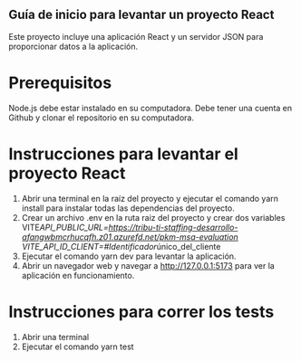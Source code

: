 ## Guía de inicio para levantar un proyecto React

Este proyecto incluye una aplicación React y un servidor JSON para proporcionar datos a la aplicación.

# Prerequisitos

Node.js debe estar instalado en su computadora.
Debe tener una cuenta en Github y clonar el repositorio en su computadora.

# Instrucciones para levantar el proyecto React

1. Abrir una terminal en la raíz del proyecto y ejecutar el comando yarn install para instalar todas las dependencias del proyecto.
2. Crear un archivo .env en la ruta raiz del proyecto y crear dos variables
   VITE*API_PUBLIC_URL=https://tribu-ti-staffing-desarrollo-afangwbmcrhucqfh.z01.azurefd.net/pkm-msa-evaluation
   VITE_API_ID_CLIENT=#Identificador*único_del_cliente
3. Ejecutar el comando yarn dev para levantar la aplicación.
4. Abrir un navegador web y navegar a http://127.0.0.1:5173 para ver la aplicación en funcionamiento.

# Instrucciones para correr los tests

1. Abrir una terminal
2. Ejecutar el comando yarn test
